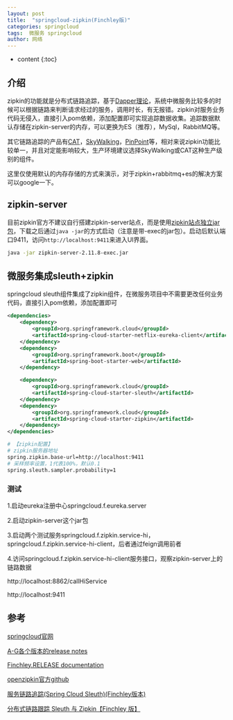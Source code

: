 ```yaml
---
layout: post
title:  "springcloud-zipkin(Finchley版)"
categories: springcloud
tags:  微服务 springcloud
author: 网络
---
```


* content
{:toc}









## 介绍

zipkin的功能就是分布式链路追踪，基于[Dapper理论](http://bigbully.github.io/Dapper-translation/)，系统中微服务比较多的时候可以根据链路来判断请求经过的服务，调用时长，有无报错。zipkin对服务业务代码无侵入，直接引入pom依赖，添加配置即可实现追踪数据收集。追踪数据默认存储在zipkin-server的内存，可以更换为ES（推荐），MySql，RabbitMQ等。

其它链路追踪的产品有[CAT](https://github.com/dianping/cat)，[SkyWalking](https://github.com/apache/skywalking)，[PinPoint](https://github.com/naver/pinpoint)等，相对来说zipkin功能比较单一，并且对定能影响较大，生产环境建议选择SkyWalking或CAT这种生产级别的组件。

这里仅使用默认的内存存储的方式来演示，对于zipkin+rabbitmq+es的解决方案可以google一下。

## zipkin-server

目前zipkin官方不建议自行搭建zipkin-server站点，而是使用[zipkin站点独立jar包](https://dl.bintray.com/openzipkin/maven/io/zipkin/java/zipkin-server/)，下载之后通过`java -jar`的方式启动（注意是带-exec的jar包）。启动后默认端口9411，访问`http://localhost:9411`来进入UI界面。

```bash
java -jar zipkin-server-2.11.8-exec.jar
```

## 微服务集成sleuth+zipkin

springcloud sleuth组件集成了zipkin组件，在微服务项目中不需要更改任何业务代码，直接引入pom依赖，添加配置即可

```xml
<dependencies>
    <dependency>
        <groupId>org.springframework.cloud</groupId>
        <artifactId>spring-cloud-starter-netflix-eureka-client</artifactId>
    </dependency>
    <dependency>
        <groupId>org.springframework.boot</groupId>
        <artifactId>spring-boot-starter-web</artifactId>
    </dependency>

    <dependency>
        <groupId>org.springframework.cloud</groupId>
        <artifactId>spring-cloud-starter-sleuth</artifactId>
    </dependency>
    <dependency>
        <groupId>org.springframework.cloud</groupId>
        <artifactId>spring-cloud-starter-zipkin</artifactId>
    </dependency>
</dependencies>
```

```bash
# 【zipkin配置】
# zipkin服务器地址
spring.zipkin.base-url=http://localhost:9411
# 采样频率设置，1代表100%，默认0.1
spring.sleuth.sampler.probability=1
```

### 测试

1.启动eureka注册中心springcloud.f.eureka.server

2.启动zipkin-server这个jar包

3.启动两个测试服务springcloud.f.zipkin.service-hi，springcloud.f.zipkin.service-hi-client，后者通过feign调用前者

4.访问springcloud.f.zipkin.service-hi-client服务接口，观察zipkin-server上的链路数据

http://localhost:8862/callHiService

http://localhost:9411

## 参考

[springcloud官网](https://spring.io/projects/spring-cloud)

[A-G各个版本的release notes](https://github.com/spring-projects/spring-cloud/wiki)

[Finchley.RELEASE documentation](https://cloud.spring.io/spring-cloud-static/Finchley.RELEASE/single/spring-cloud.html)

[openzipkin官方github](https://github.com/openzipkin/zipkin)

[服务链路追踪(Spring Cloud Sleuth)(Finchley版本)](https://blog.csdn.net/forezp/article/details/81041078)

[分布式链路跟踪 Sleuth 与 Zipkin【Finchley 版】](https://windmt.com/2018/04/24/spring-cloud-12-sleuth-zipkin/)
